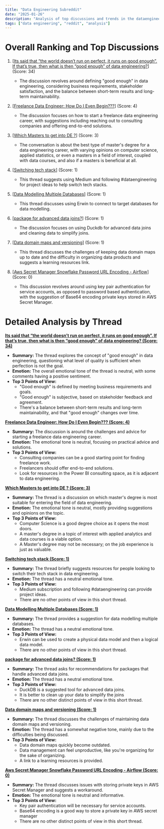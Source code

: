 ```yaml
---
title: "Data Engineering Subreddit"
date: "2025-01-26"
description: "Analysis of top discussions and trends in the dataengineering subreddit"
tags: ["data engineering", "reddit", "analysis"]
---
```


# Overall Ranking and Top Discussions
1.  [[Its said that “the world doesn’t run on perfect, it runs on good enough”. If that’s true, then what is then “good enough” of data engineering?](https://www.reddit.com/r/dataengineering/comments/1iakad7/its_said_that_the_world_doesnt_run_on_perfect_it/)] (Score: 34)
    *   The discussion revolves around defining "good enough" in data engineering, considering business requirements, stakeholder satisfaction, and the balance between short-term results and long-term maintainability.

2.  [[Freelance Data Engineer: How Do I Even Begin???](https://www.reddit.com/r/dataengineering/comments/1iam9iw/freelance_data_engineer_how_do_i_even_begin/)] (Score: 4)
    *   The discussion focuses on how to start a freelance data engineering career, with suggestions including reaching out to consulting companies and offering end-to-end solutions.

3.  [[Which Masters to get into DE ?](https://www.reddit.com/r/dataengineering/comments/1iad763/which_masters_to_get_into_de/)] (Score: 3)
    *   The conversation is about the best type of master's degree for a data engineering career, with varying opinions on computer science, applied statistics, or even a masters in a field of interest, coupled with data courses, and also if a masters is beneficial at all.

4.  [[Switching tech stack](https://www.reddit.com/r/dataengineering/comments/1iaigwt/switching_tech_stack/)] (Score: 1)
    *   This thread suggests using Medium and following #dataengineering for project ideas to help switch tech stacks.

5.  [[Data Modelling Multiple Databases](https://www.reddit.com/r/dataengineering/comments/1ian1tz/data_modelling_multiple_databases/)] (Score: 1)
    *  This thread discusses using Erwin to connect to target databases for data modelling.

6.  [[package for advanced data joins?](https://www.reddit.com/r/dataengineering/comments/1ian6su/package_for_advanced_data_joins/)] (Score: 1)
    *   The discussion focuses on using Duckdb for advanced data joins and cleaning data to simplify joins.

7.  [[Data domain maps and versioning](https://www.reddit.com/r/dataengineering/comments/1iaotle/data_domain_maps_and_versioning/)] (Score: 1)
    *   This thread discusses the challenges of keeping data domain maps up to date and the difficulty in organizing data products and suggests a learning resources link.
8.  [[Aws Secret Manager Snowflake Password URL Encoding - Airflow](https://www.reddit.com/r/dataengineering/comments/1iagi4m/aws_secret_manager_snowflake_password_url/)] (Score: 0)
    *   This discussion revolves around using key pair authentication for service accounts, as opposed to password based authentication, with the suggestion of Base64 encoding private keys stored in AWS Secret Manager.

# Detailed Analysis by Thread
**[ Its said that “the world doesn’t run on perfect, it runs on good enough”. If that’s true, then what is then “good enough” of data engineering? (Score: 34)](https://www.reddit.com/r/dataengineering/comments/1iakad7/its_said_that_the_world_doesnt_run_on_perfect_it/)**
*  **Summary:** The thread explores the concept of "good enough" in data engineering, questioning what level of quality is sufficient when perfection is not the goal.
*  **Emotion:** The overall emotional tone of the thread is neutral, with some comments having a positive sentiment.
*  **Top 3 Points of View:**
    *  "Good enough" is defined by meeting business requirements and goals.
    *  "Good enough" is subjective, based on stakeholder feedback and agreement.
    *  There's a balance between short-term results and long-term maintainability, and that "good enough" changes over time.

**[ Freelance Data Engineer: How Do I Even Begin??? (Score: 4)](https://www.reddit.com/r/dataengineering/comments/1iam9iw/freelance_data_engineer_how_do_i_even_begin/)**
*  **Summary:** The discussion is around the challenges and advice for starting a freelance data engineering career.
*  **Emotion:** The emotional tone is neutral, focusing on practical advice and solutions.
*  **Top 3 Points of View:**
    * Consulting companies can be a good starting point for finding freelance work.
    * Freelancers should offer end-to-end solutions.
    *  Look for resources in the Power BI consulting space, as it is adjacent to data engineering.

**[ Which Masters to get into DE ? (Score: 3)](https://www.reddit.com/r/dataengineering/comments/1iad763/which_masters_to_get_into_de/)**
*  **Summary:** The thread is a discussion on which master's degree is most suitable for entering the field of data engineering.
*  **Emotion:** The emotional tone is neutral, mostly providing suggestions and opinions on the topic.
*  **Top 3 Points of View:**
    *  Computer Science is a good degree choice as it opens the most doors.
    *  A master's degree in a topic of interest with applied analytics and data courses is a viable option.
    *  A Master's degree may not be necessary; on the job experience is just as valuable.

**[ Switching tech stack (Score: 1)](https://www.reddit.com/r/dataengineering/comments/1iaigwt/switching_tech_stack/)**
*   **Summary:** The thread briefly suggests resources for people looking to switch their tech stack in data engineering.
*  **Emotion:** The thread has a neutral emotional tone.
*  **Top 3 Points of View:**
    * Medium subscription and following #dataengineering can provide project ideas.
    * There are no other points of view in this short thread.

**[ Data Modelling Multiple Databases (Score: 1)](https://www.reddit.com/r/dataengineering/comments/1ian1tz/data_modelling_multiple_databases/)**
*   **Summary:** The thread provides a suggestion for data modelling multiple databases.
*   **Emotion:** The thread has a neutral emotional tone.
*   **Top 3 Points of View:**
    *   Erwin can be used to create a physical data model and then a logical data model.
    *   There are no other points of view in this short thread.

**[ package for advanced data joins? (Score: 1)](https://www.reddit.com/r/dataengineering/comments/1ian6su/package_for_advanced_data_joins/)**
*   **Summary:** The thread asks for recommendations for packages that handle advanced data joins.
*   **Emotion:** The thread has a neutral emotional tone.
*   **Top 3 Points of View:**
    *   DuckDB is a suggested tool for advanced data joins.
    *  It is better to clean up your data to simplify the joins
    *  There are no other distinct points of view in this short thread.

**[ Data domain maps and versioning (Score: 1)](https://www.reddit.com/r/dataengineering/comments/1iaotle/data_domain_maps_and_versioning/)**
*  **Summary:** The thread discusses the challenges of maintaining data domain maps and versioning.
*  **Emotion:** The thread has a somewhat negative tone, mainly due to the difficulties being discussed.
*  **Top 3 Points of View:**
    * Data domain maps quickly become outdated.
    * Data management can feel unproductive, like you're organizing for the sake of organizing.
    * A link to a learning resources is provided.

**[ Aws Secret Manager Snowflake Password URL Encoding - Airflow (Score: 0)](https://www.reddit.com/r/dataengineering/comments/1iagi4m/aws_secret_manager_snowflake_password_url/)**
*   **Summary:** The thread discusses issues with storing private keys in AWS Secret Manager and suggests a workaround.
*  **Emotion:** The emotional tone is neutral and informative.
*  **Top 3 Points of View:**
    * Key pair authentication will be necessary for service accounts.
    * Base64 encoding is a good way to store a private key in AWS secret manager
    * There are no other distinct points of view in this short thread.
